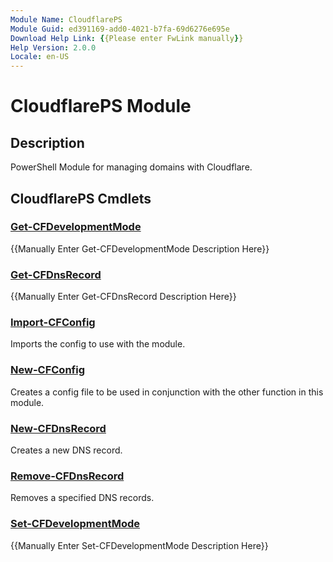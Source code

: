 ```yaml
---
Module Name: CloudflarePS
Module Guid: ed391169-add0-4021-b7fa-69d6276e695e
Download Help Link: {{Please enter FwLink manually}}
Help Version: 2.0.0
Locale: en-US
---
```


# CloudflarePS Module
## Description
PowerShell Module for managing domains with Cloudflare.

## CloudflarePS Cmdlets
### [Get-CFDevelopmentMode](Get-CFDevelopmentMode.md)
{{Manually Enter Get-CFDevelopmentMode Description Here}}

### [Get-CFDnsRecord](Get-CFDnsRecord.md)
{{Manually Enter Get-CFDnsRecord Description Here}}

### [Import-CFConfig](Import-CFConfig.md)
Imports the config to use with the module.

### [New-CFConfig](New-CFConfig.md)
Creates a config file to be used in conjunction with the other function in this module.

### [New-CFDnsRecord](New-CFDnsRecord.md)
Creates a new DNS record.

### [Remove-CFDnsRecord](Remove-CFDnsRecord.md)
Removes a specified DNS records.

### [Set-CFDevelopmentMode](Set-CFDevelopmentMode.md)
{{Manually Enter Set-CFDevelopmentMode Description Here}}

